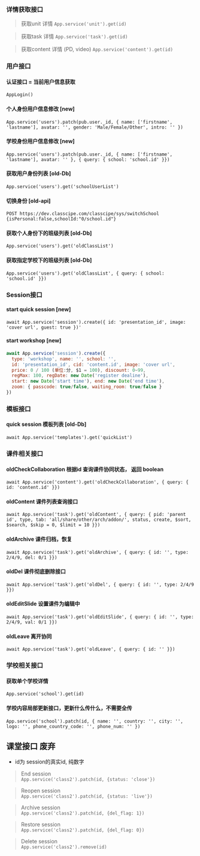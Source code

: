 
### 详情获取接口
> 获取unit 详情
`App.service('unit').get(id)`

> 获取task 详情
`App.service('task').get(id)`

> 获取content 详情 (PD, video)
`App.service('content').get(id)`

### 用户接口
#### 认证接口 = 当前用户信息获取
`AppLogin()`

#### 个人身份用户信息修改 [new]
`App.service('users').patch(pub.user._id, { name: ['firstname', 'lastname'], avatar: '', gender: 'Male/Female/Other', intro: '' })`

#### 学校身份用户信息修改 [new]
`App.service('users').patch(pub.user._id, { name: ['firstname', 'lastname'], avatar: '' }, { query: { school: 'school.id' }})`

#### 获取用户身份列表 [old-Db]
`App.service('users').get('schoolUserList')`

#### 切换身份 [old-api]
`POST https://dev.classcipe.com/classcipe/sys/switchSchool  {isPersonal:false,schoolId:"0/school.id"}`
#### 获取个人身份下的班级列表 [old-Db]
`App.service('users').get('oldClassList')`
#### 获取指定学校下的班级列表 [old-Db]
`App.service('users').get('oldClassList', { query: { school: 'school.id' }})`


### Session接口
#### start quick session [new]
`await App.service('session').create({ id: 'presentation_id', image: 'cover url', guest: true })'`

#### start workshop [new]
```js
await App.service('session').create({
  type: 'workshop', name: '', school: '',
  id: 'presentation_id', cid: 'content.id', image: 'cover url',
  price: 0 / 100 (单位:分, $1 = 100), discount: 0~99,
  regMax: 100, regDate: new Date('register dealine'),
  start: new Date('start time'), end: new Date('end time'),
  zoom: { passcode: true/false, waiting_room: true/false }
})
```


### 模板接口
#### quick session 模板列表 [old-Db]
`await App.service('templates').get('quickList')`

### 课件相关接口
#### oldCheckCollaboration 根据id 查询课件协同状态， 返回 boolean
`await App.service('content').get('oldCheckCollaboration', { query: { id: 'content.id' }})`

#### oldContent 课件列表查询接口
`await App.service('task').get('oldContent', { query: { pid: 'parent id', type, tab: 'all/share/other/arch/addon/', status, create, $sort, $search, $skip = 0, $limit = 10 }})`

#### oldArchive 课件归档，恢复
`await App.service('task').get('oldArchive', { query: { id: '', type: 2/4/9, del: 0/1 }})`

#### oldDel 课件彻底删除接口
`await App.service('task').get('oldDel', { query: { id: '', type: 2/4/9 }})`

#### oldEditSlide 设置课件为编辑中
`await App.service('task').get('oldEditSlide', { query: { id: '', type: 2/4/9, val: 0/1 }})`

#### oldLeave 离开协同
`await App.service('task').get('oldLeave', { query: { id: '' }})`

### 学校相关接口

#### 获取单个学校详情
`App.service('school').get(id)`

#### 学校内容局部更新接口，更新什么传什么，不需要全传
`App.service('school').patch(id, { name: '', country: '', city: '', logo: '', phone_country_code: '', phone_num: '' })`



## 课堂接口 废弃

- id为 session的真实id, 纯数字

> End session  
`App.service('class2').patch(id, {status: 'close'})`

> Reopen session  
`App.service('class2').patch(id, {status: 'live'})`

> Archive session  
`App.service('class2').patch(id, {del_flag: 1})`

> Restore session  
`App.service('class2').patch(id, {del_flag: 0})`

> Delete session  
`App.service('class2').remove(id)`
